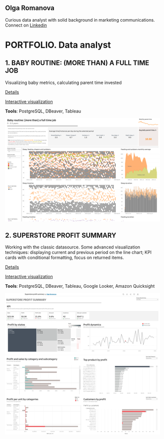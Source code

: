 ## Olga Romanova
Curious data analyst with solid background in marketing communications. 
Connect on [Linkedin](https://www.linkedin.com/in/olgaromanova-8/)

# PORTFOLIO. Data analyst

## 1. BABY ROUTINE: (MORE THAN) A FULL TIME JOB
Visualizing baby metrics, calculating parent time invested 

[Details](babytracker/readme.md) 

[Interactive visualization](https://public.tableau.com/app/profile/olga.romanova7546/viz/Baby_routine/Babyroutine)

**Tools**: PostgreSQL, DBeaver, Tableau

![Babyviz](babytracker/Babyviz-dashboard.png)

## 2. SUPERSTORE PROFIT SUMMARY
Working with the classic datasource. Some advanced visualization techniques: displaying current and previous period on the line chart; KPI cards with conditional formatting, focus on returned items.

[Details](superstore/readme.md) 

[Interactive visualization](https://public.tableau.com/app/profile/olga.romanova7546/viz/Superstore-onemoretime/Dashboard1)

**Tools**: PostgreSQL, DBeaver, Tableau, Google Looker, Amazon Quicksight

![Tableau profit summary 1](superstore/dataviz/Tableau_superstore_summary_1.png)
![Tableau profit summary 2](superstore/dataviz/Tableau_superstore_summary_2.png)
